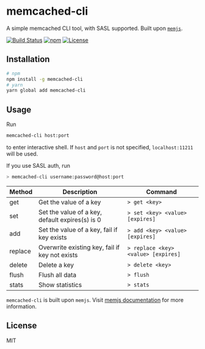 # memcached-cli

A simple memcached CLI tool, with SASL supported. Built upon [`memjs`](https://github.com/alevy/memjs).

[![Build Status](https://travis-ci.org/pd4d10/memcached-cli.svg?branch=master)](https://travis-ci.org/pd4d10/memcached-cli)
[![npm](https://img.shields.io/npm/v/memcached-cli.svg)](https://www.npmjs.com/package/memcached-cli)
[![License](https://img.shields.io/npm/l/memcached-cli.svg)](https://www.npmjs.com/package/memcached-cli)

## Installation

```sh
# npm
npm install -g memcached-cli
# yarn
yarn global add memcached-cli
```

## Usage

Run

```sh
memcached-cli host:port
```

to enter interactive shell. If `host` and `port` is not specified, `localhost:11211` will be used.

If you use SASL auth, run

```sh
> memcached-cli username:password@host:port
```

Method | Description | Command
---|---|---
get | Get the value of a key | `> get <key>`
set | Set the value of a key, default expires(s) is 0 | `> set <key> <value> [expires]`
add | Set the value of a key, fail if key exists | `> add <key> <value> [expires]`
replace | Overwrite existing key, fail if key not exists | `> replace <key> <value> [expires]`
delete | Delete a key | `> delete <key>`
flush | Flush all data | `> flush`
stats | Show statistics | `> stats`

`memcached-cli` is built upon `memjs`. Visit [memjs documentation](http://alevy.github.io/memjs/) for more information.

## License

MIT
